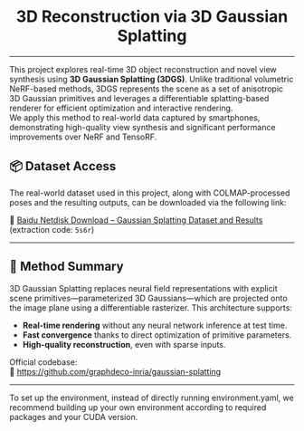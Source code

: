 <h1 align="center">3D Reconstruction via 3D Gaussian Splatting</h1>

---

This project explores real-time 3D object reconstruction and novel view synthesis using **3D Gaussian Splatting (3DGS)**. Unlike traditional volumetric NeRF-based methods, 3DGS represents the scene as a set of anisotropic 3D Gaussian primitives and leverages a differentiable splatting-based renderer for efficient optimization and interactive rendering.  
We apply this method to real-world data captured by smartphones, demonstrating high-quality view synthesis and significant performance improvements over NeRF and TensoRF.

## 📦 Dataset Access

The real-world dataset used in this project, along with COLMAP-processed poses and the resulting outputs, can be downloaded via the following link:

🔗 [Baidu Netdisk Download – Gaussian Splatting Dataset and Results](https://pan.baidu.com/s/1wkrH56RmCkV5-dXAMDY7iQ?pwd=5s6r) (extraction code: `5s6r`)

---

## 📌 Method Summary

3D Gaussian Splatting replaces neural field representations with explicit scene primitives—parameterized 3D Gaussians—which are projected onto the image plane using a differentiable rasterizer. This architecture supports:

- **Real-time rendering** without any neural network inference at test time.
- **Fast convergence** thanks to direct optimization of primitive parameters.
- **High-quality reconstruction**, even with sparse inputs.

Official codebase:  
🔗 https://github.com/graphdeco-inria/gaussian-splatting

---

To set up the environment, instead of directly running environment.yaml, we recommend building up your own environment according to required packages and your CUDA version.
